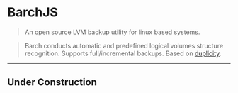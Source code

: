 # BarchJS
> An open source LVM backup utility for linux based systems.  

> Barch conducts automatic and predefined logical volumes structure recognition. Supports full/incremental backups.
> Based on [duplicity](http://duplicity.nongnu.org/).

---
Under Construction
---
